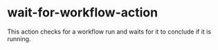 # wait-for-workflow-action
This action checks for a workflow run and waits for it to conclude if it is running.
